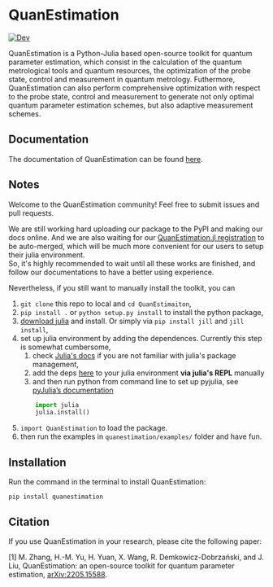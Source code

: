 # QuanEstimation

[![Dev](https://img.shields.io/badge/docs-dev-blue.svg)](https://quanestimation.github.io/QuanEstimation/)

QuanEstimation is a Python-Julia based open-source toolkit for quantum parameter estimation, which consist in the calculation of the quantum metrological tools and quantum resources, the optimization of the probe state, control and measurement in quantum metrology. Futhermore, QuanEstimation can also perform comprehensive optimization with respect to the probe state, control and measurement to generate not only optimal quantum parameter estimation schemes, but also adaptive measurement schemes. 

## Documentation
The documentation of QuanEstimation can be found [here](https://quanestimation.github.io/QuanEstimation/).

## Notes
Welcome to the QuanEstimation community! Feel free to submit issues and pull requests.

We are still working hard uploading our package to the PyPI and making our docs online. And we are also waiting for our [QuanEstimation.jl registration](https://github.com/JuliaRegistries/General/pull/61399#issuecomment-1142241816) to be auto-merged, which will be much more convenient for our users to setup their julia environment.  
So, it's highly recommended to wait until all these works are finished, and follow our documentations to have a better using experience.

Nevertheless, if you still want to manually install the toolkit, you can
1. `git clone` this repo to local and `cd QuanEstimaiton`,
2. `pip install .` or `python setup.py install` to install the python package,
3. [download julia](https://julialang.org/downloads/) and install. Or simply via `pip install jill` and `jill install`,
4. set up  julia environment by adding the dependences. Currently this step is somewhat cumbersome,
    1. check [Julia's docs](https://docs.julialang.org/en/v1/stdlib/Pkg/) if you  are not familiar with julia's package management,
    2. add the deps [here](https://github.com/QuanEstimation/QuanEstimation.jl/blob/e1b3b5ab5ac23c01eacd56de5440fcdcf36358d4/Project.toml#L6) to your julia environment **via julia's REPL** manually
    3. and then run python from command line to set up pyjulia, see [pyJulia’s documentation](https://pyjulia.readthedocs.io/en/stable/)
    ```python
        import julia
        julia.install()
    ```
5. `import QuanEstimation` to load the package. 
6. then run the examples in `quanestimation/examples/` folder and have fun.

## Installation
Run the command in the terminal to install QuanEstimation:  

~~~
pip install quanestimation
~~~

## Citation
If you use QuanEstimation in your research, please cite the following paper:

[1] M. Zhang, H.-M. Yu, H. Yuan, X. Wang, R. Demkowicz-Dobrzański, and J. Liu, 
QuanEstimation: an open-source toolkit for quantum parameter estimation, 
[arXiv:2205.15588](https://doi.org/10.48550/arXiv.2205.15588).
